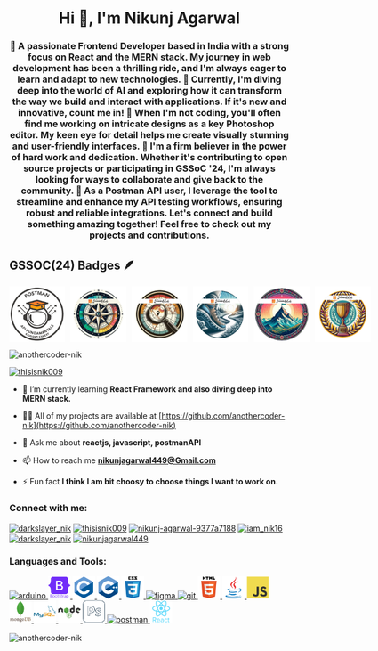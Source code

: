 

<h1 align="center">Hi 👋, I'm Nikunj Agarwal</h1>
<h3 align="center">👋 A passionate Frontend Developer based in India with a strong focus on React and the MERN stack. My journey in web development has been a thrilling ride, and I'm always eager to learn and adapt to new technologies. 🚀 Currently, I'm diving deep into the world of AI and exploring how it can transform the way we build and interact with applications. If it's new and innovative, count me in! 🎨 When I'm not coding, you'll often find me working on intricate designs as a key Photoshop editor. My keen eye for detail helps me create visually stunning and user-friendly interfaces. 💪 I'm a firm believer in the power of hard work and dedication. Whether it's contributing to open source projects or participating in GSSoC '24, I'm always looking for ways to collaborate and give back to the community. 🔧 As a Postman API user, I leverage the tool to streamline and enhance my API testing workflows, ensuring robust and reliable integrations. Let's connect and build something amazing together! Feel free to check out my projects and contributions.</h3>

## GSSOC(24) Badges 🪶
<div style='display:flex; align-items:center; gap: 10px;' align='center'>
<img src="https://raw.githubusercontent.com/girlscript/gssoc-website-new/main/public/badges/postman.png" width="100px" height="100px" />
  <img src="https://github.com/girlscript/gssoc-website-new/blob/main/public/badges/1.png" width="100px" height="100px" />
  <img src="https://github.com/girlscript/gssoc-website-new/blob/main/public/badges/2.png" width="100px" height="100px" />
  <img src="https://github.com/girlscript/gssoc-website-new/blob/main/public/badges/3.png" width="100px" height="100px" />
  <img src="https://github.com/girlscript/gssoc-website-new/blob/main/public/badges/4.png" width="100px" height="100px" />
  <img src="https://github.com/girlscript/gssoc-website-new/blob/main/public/badges/5.png" width="100px" height="100px" />
</div>

<p align="left"> <img src="https://komarev.com/ghpvc/?username=anothercoder-nik&label=Profile%20views&color=0e75b6&style=flat" alt="anothercoder-nik" /> </p>

<p align="left"> <a href="https://twitter.com/thisisnik009" target="blank"><img src="https://img.shields.io/twitter/follow/thisisnik009?logo=twitter&style=for-the-badge" alt="thisisnik009" /></a> </p>

- 🌱 I’m currently learning **React Framework and also diving deep into MERN stack.**

- 👨‍💻 All of my projects are available at [https://github.com/anothercoder-nik](https://github.com/anothercoder-nik)

- 💬 Ask me about **reactjs, javascript, postmanAPI**

- 📫 How to reach me **nikunjagarwal449@Gmail.com**

- ⚡ Fun fact **I think I am bit choosy to choose things I want to work on.**

<h3 align="left">Connect with me:</h3>
<p align="left">
<a href="https://dev.to/darkslayer_nik" target="blank"><img align="center" src="https://raw.githubusercontent.com/rahuldkjain/github-profile-readme-generator/master/src/images/icons/Social/devto.svg" alt="darkslayer_nik" height="30" width="40" /></a>
<a href="https://twitter.com/thisisnik009" target="blank"><img align="center" src="https://raw.githubusercontent.com/rahuldkjain/github-profile-readme-generator/master/src/images/icons/Social/twitter.svg" alt="thisisnik009" height="30" width="40" /></a>
<a href="https://linkedin.com/in/nikunj-agarwal-9377a7188" target="blank"><img align="center" src="https://raw.githubusercontent.com/rahuldkjain/github-profile-readme-generator/master/src/images/icons/Social/linked-in-alt.svg" alt="nikunj-agarwal-9377a7188" height="30" width="40" /></a>
<a href="https://instagram.com/iam_nik16" target="blank"><img align="center" src="https://raw.githubusercontent.com/rahuldkjain/github-profile-readme-generator/master/src/images/icons/Social/instagram.svg" alt="iam_nik16" height="30" width="40" /></a>
<a href="https://dribbble.com/darkslayer_nik" target="blank"><img align="center" src="https://raw.githubusercontent.com/rahuldkjain/github-profile-readme-generator/master/src/images/icons/Social/dribbble.svg" alt="darkslayer_nik" height="30" width="40" /></a>
<a href="https://www.leetcode.com/nikunjagarwal449" target="blank"><img align="center" src="https://raw.githubusercontent.com/rahuldkjain/github-profile-readme-generator/master/src/images/icons/Social/leet-code.svg" alt="nikunjagarwal449" height="30" width="40" /></a>
</p>

<h3 align="left">Languages and Tools:</h3>
<p align="left"> <a href="https://www.arduino.cc/" target="_blank" rel="noreferrer"> <img src="https://cdn.worldvectorlogo.com/logos/arduino-1.svg" alt="arduino" width="40" height="40"/> </a> <a href="https://getbootstrap.com" target="_blank" rel="noreferrer"> <img src="https://raw.githubusercontent.com/devicons/devicon/master/icons/bootstrap/bootstrap-plain-wordmark.svg" alt="bootstrap" width="40" height="40"/> </a> <a href="https://www.cprogramming.com/" target="_blank" rel="noreferrer"> <img src="https://raw.githubusercontent.com/devicons/devicon/master/icons/c/c-original.svg" alt="c" width="40" height="40"/> </a> <a href="https://www.w3schools.com/cpp/" target="_blank" rel="noreferrer"> <img src="https://raw.githubusercontent.com/devicons/devicon/master/icons/cplusplus/cplusplus-original.svg" alt="cplusplus" width="40" height="40"/> </a> <a href="https://www.w3schools.com/css/" target="_blank" rel="noreferrer"> <img src="https://raw.githubusercontent.com/devicons/devicon/master/icons/css3/css3-original-wordmark.svg" alt="css3" width="40" height="40"/> </a> <a href="https://www.figma.com/" target="_blank" rel="noreferrer"> <img src="https://www.vectorlogo.zone/logos/figma/figma-icon.svg" alt="figma" width="40" height="40"/> </a> <a href="https://git-scm.com/" target="_blank" rel="noreferrer"> <img src="https://www.vectorlogo.zone/logos/git-scm/git-scm-icon.svg" alt="git" width="40" height="40"/> </a> <a href="https://www.w3.org/html/" target="_blank" rel="noreferrer"> <img src="https://raw.githubusercontent.com/devicons/devicon/master/icons/html5/html5-original-wordmark.svg" alt="html5" width="40" height="40"/> </a> <a href="https://www.java.com" target="_blank" rel="noreferrer"> <img src="https://raw.githubusercontent.com/devicons/devicon/master/icons/java/java-original.svg" alt="java" width="40" height="40"/> </a> <a href="https://developer.mozilla.org/en-US/docs/Web/JavaScript" target="_blank" rel="noreferrer"> <img src="https://raw.githubusercontent.com/devicons/devicon/master/icons/javascript/javascript-original.svg" alt="javascript" width="40" height="40"/> </a> <a href="https://www.mongodb.com/" target="_blank" rel="noreferrer"> <img src="https://raw.githubusercontent.com/devicons/devicon/master/icons/mongodb/mongodb-original-wordmark.svg" alt="mongodb" width="40" height="40"/> </a> <a href="https://www.mysql.com/" target="_blank" rel="noreferrer"> <img src="https://raw.githubusercontent.com/devicons/devicon/master/icons/mysql/mysql-original-wordmark.svg" alt="mysql" width="40" height="40"/> </a> <a href="https://nodejs.org" target="_blank" rel="noreferrer"> <img src="https://raw.githubusercontent.com/devicons/devicon/master/icons/nodejs/nodejs-original-wordmark.svg" alt="nodejs" width="40" height="40"/> </a> <a href="https://www.photoshop.com/en" target="_blank" rel="noreferrer"> <img src="https://raw.githubusercontent.com/devicons/devicon/master/icons/photoshop/photoshop-line.svg" alt="photoshop" width="40" height="40"/> </a> <a href="https://postman.com" target="_blank" rel="noreferrer"> <img src="https://www.vectorlogo.zone/logos/getpostman/getpostman-icon.svg" alt="postman" width="40" height="40"/> </a> <a href="https://reactjs.org/" target="_blank" rel="noreferrer"> <img src="https://raw.githubusercontent.com/devicons/devicon/master/icons/react/react-original-wordmark.svg" alt="react" width="40" height="40"/> </a> </p>

<p><img align="center" src="https://github-readme-stats.vercel.app/api/top-langs?username=anothercoder-nik&show_icons=true&locale=en&layout=compact" alt="anothercoder-nik" /></p>

